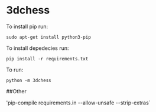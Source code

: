 # 3dchess

To install pip run:

`sudo apt-get install python3-pip`

To install depedecies run:

`pip install -r requirements.txt`

To run:

`python -m 3dchess`


##Other

'pip-compile requirements.in --allow-unsafe --strip-extras`
